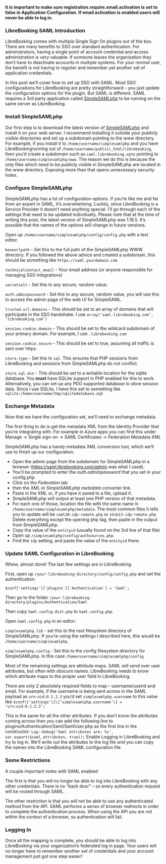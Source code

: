 **It is important to make sure registration.require.email.activation is set to false in Application Configuration. If
email activation is enabled users will never be able to log in.**

### LibreBooking SAML Introduction

LibreBooking comes with multiple Single Sign On
plugins out of the box. There are many benefits to SSO over standard authentication. For administrators, having a single
point of account credential and access administration is very valuable. If someone leaves the organization they don’t
have to deactivate accounts in multiple systems. For your normal user, the benefit is not having to register and
remember yet another set of application credentials.

In this post we’ll cover how to set up SSO with SAML. Most SSO
configurations for LibreBooking are pretty straightforward – you just update the configuration options for the plugin.
But SAML is different. SAML requires a 3rd party application
called [SimpleSAMLphp](http://web.archive.org/web/20210303172340/https://simplesamlphp.org/) to be running on the same
server as LibreBooking.

### Install SimpleSAMLphp

Our first step is to download the latest version
of [SimpleSAMLphp](http://web.archive.org/web/20210303172340/https://simplesamlphp.org/) and install it on your web
server. I recommend installing it outside your publicly visible directories and set up a subdomain pointing to the
www directory. For example, if you install it to `/home/username/simplesamlphp` and you have LibreBookingrunning out of
`/home/username/public\_html/librebooking`, then you’d create a subdomain such as `saml.librebooking.xpto` pointing to
`/home/username/simplesamlphp/www`. The reason we do this is because the only files which need to be publicly visible in
SimpleSAMLphp are located in the www directory. Exposing more than that opens unnecessary security holes.

### Configure SimpleSAMLphp

SimpleSAMLphp has a lot of configuration options. If you’re like me and far from an expert in SAML, it’s overwhelming.
Luckily, since LibreBooking is a Service Provider it doesn’t need anything special. I’ll go through each of the settings
that need to be updated individually. Please note that at the time of writing this post, the latest version of
SimpleSAMLphp was 1.18.5. It’s possible that the names of the options will change in future versions.

Open up `/home/username/simplesamlphp/config/config.php` with a text editor.

`baseurlpath` - Set this to the full path of the SimpleSAMLphp WWW directory. If you followed the above advice and
created a
subdomain, this should be something like `https://saml.yourdomain.com`

`technicalcontact_email` - Your email address  (or anyone responsible for managing SSO integrations)

`secretsalt` - Set this to any secure, random value.

`auth.adminpassword` - Set this to any secure, random value, you will use this to access the admin page of the web UI
for SimpleSAML.

`trusted.url.domains` - This should be set to an array of domains that will participate in the SSO
handshake. I use `array(‘saml.librebooking.com’, ‘librebooking.com’)`

`session.cookie.domain` - This should be set to the wildcard subdomain of your primary domain. For example, I
use `.librebooking.com`

`session.cookie.secure` - This should be set to true, assuming all traffic is sent over https.

`store.type` - Set this to `sql`. This ensures that PHP sessions
from LibreBooking and sessions from SimpleSAMLphp do not conflict.

`store.sql.dsn` - This should be set to a writable location for the sqlite database. You **must** have SQLite support in
PHP enabled for this
to work. Alternatively, you can set up
any PDO supported database to store session data. Since I use SQLite, I have this set to something
like `sqlite:/home/username/tmp/sqlitedatabase.sq3`

### Exchange Metadata

Now that we have the configuration set, we’ll need to exchange metadata.

The first thing to do is get the metadata XML
from the Identity Provider that you’re integrating with. For example in Azure apps you can find this under Manage ->
Single sign-on -> SAML Certificates -> Federation Metadata XML

SimpleSAMLphp has a handy metadata XML conversion tool, which
we’ll use to finish up our configuration.

* Open the admin page from the subdomain for SimpleSAMLphp in a
  browser (https://saml.librebooking.com/admin was what I used).
* You’ll be prompted to enter the _auth.adminpassword_ that you set in your config.php
* Click on the _Federation_ tab
* then the _XML to SimpleSAMLphp metadata converter_ link.
* Paste in the XML or, if you have it saved to a file, upload it.
* SimpleSAMLphp will output at least one PHP version of that
  metadata.
* For each one of those, location the file with the same name in `/home/username/simplesamlphp/metadata`. The
  most common files it tells you to update will be `saml20-idp-remote.php` or `shib13-idp-remote.php` Delete everything
  except the
  opening php tag, then paste in the output from SimpleSAMLphp.
* Copy the value of the `entityid` (usually found on the 3rd
  line of that file)
* Open up `/simplesamlphp/config/authsources.php`
* Find the `idp` setting, and paste the value of the `entityid` there.

### Update SAML Configuration in LibreBooking

Whew, almost done! The last few settings are in LibreBooking.

First, open up
`/your-librebooking-directory/config/config.php` and set the authentication:

`$conf['settings']['plugins']['Authentication'] = 'Saml';`

Then go to the folder
`/your-librebooking-directory/plugins/Authentication/Saml`

Then copy `Saml.config.dist.php` to `Saml.config.php`.

Open `Saml.config.php` in an editor:

`simplesamlphp.lib` - set this to the root filesystem directory of SimpleSAMLphp. If you’re using the settings I
described here, this would be `/home/username/simplesamlphp`.

`simplesamlphp.config` - Set this to the config filesystem directory for SimpleSAMLphp. In this case
`/home/username/simplesamlphp/config` 

Most of the remaining settings are attribute maps. SAML will send over user
attributes, but often with obscure names. LibreBooking needs to know which attribute maps to the proper user field in
LibreBooking. 

There are only 2 absolutely required fields to map – username/userid and email. For example, if the
username is being sent across in the SAML payload as `urn:oid:0.1.2.3` you’d set `simplesamlphp.username` to this value
like `$conf\[‘settings’\]\[‘simplesamlphp.username’\] = ‘urn:oid:0.1.2.3’;` 

This is the same for all the other
attributes. If you don’t know the attributes coming across then you can add the following line to
plugins/Authentication/Saml/SamlUser.php as the first line in the
constructor: `Log::Debug('Saml attributes are: %s', var_export($saml_attributes, true));` Enable Logging in LibreBooking
and try to log in. We’ll write out the attributes to the log file and you can copy the names into the LibreBooking SAML
configuration file.

### Some Restrictions

A couple important notes with SAML enabled:

The first is that you will no longer be able to log into LibreBooking with
any other credentials. There is no “back door” – so every authentication request will be routed through SAML.

The other restriction is that you will not be able to use any authenticated method from the API. SAML performs a series
of browser
redirects in order to complete the authentication process. When using the API you are not within the context of a
browser, so authentication will fail.

### Logging In

Once all the mapping is complete, you should be able to log into LibreBooking via your organization’s federated log in
page. Your users will no longer have to remember another set of credentials and your account management just got one
step easier!
